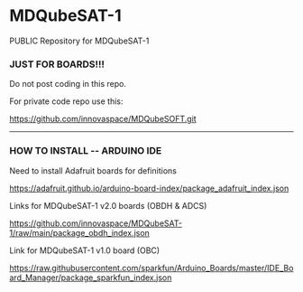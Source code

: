 # MDQubeSAT-1

PUBLIC Repository for MDQubeSAT-1

### JUST FOR BOARDS!!!

Do not post coding in this repo.

For private code repo use this:

https://github.com/innovaspace/MDQubeSOFT.git

-----------------------------------------------------------------------------

### HOW TO INSTALL -- ARDUINO IDE

Need to install Adafruit boards for definitions

https://adafruit.github.io/arduino-board-index/package_adafruit_index.json

Links for MDQubeSAT-1 v2.0 boards (OBDH & ADCS)

https://github.com/innovaspace/MDQubeSAT-1/raw/main/package_obdh_index.json

Link for MDQubeSAT-1 v1.0 board (OBC)

https://raw.githubusercontent.com/sparkfun/Arduino_Boards/master/IDE_Board_Manager/package_sparkfun_index.json
